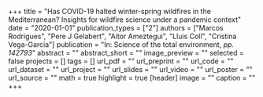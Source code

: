 +++
title = "Has COVID-19 halted winter-spring wildfires in the Mediterranean? Insights for wildfire science under a pandemic context"
date = "2020-01-01"
publication_types = ["2"]
authors = ["Marcos Rodrigues", "Pere J Gelabert", "Aitor Ameztegui", "Lluis Coll", "Cristina Vega-Garcia"]
publication = "In: Science of the total environment, _pp. 142793_"
abstract = ""
abstract_short = ""
image_preview = ""
selected = false
projects = []
tags = []
url_pdf = ""
url_preprint = ""
url_code = ""
url_dataset = ""
url_project = ""
url_slides = ""
url_video = ""
url_poster = ""
url_source = ""
math = true
highlight = true
[header]
image = ""
caption = ""
+++
